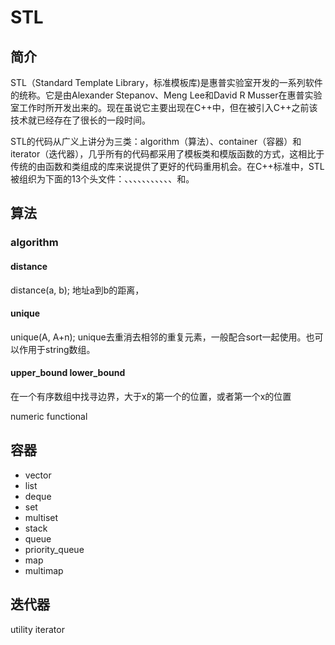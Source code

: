 # STL 

## 简介

STL（Standard Template Library，标准模板库)是惠普实验室开发的一系列软件的统称。它是由Alexander Stepanov、Meng Lee和David R Musser在惠普实验室工作时所开发出来的。现在虽说它主要出现在C++中，但在被引入C++之前该技术就已经存在了很长的一段时间。

STL的代码从广义上讲分为三类：algorithm（算法）、container（容器）和iterator（迭代器），几乎所有的代码都采用了模板类和模版函数的方式，这相比于传统的由函数和类组成的库来说提供了更好的代码重用机会。在C++标准中，STL被组织为下面的13个头文件：<algorithm>、<deque>、<functional>、<iterator>、<vector>、<list>、<map>、<memory>、<numeric>、<queue>、<set>、<stack>和<utility>。

## 算法

### algorithm

#### distance 

distance(a, b); 地址a到b的距离，

#### unique

unique(A, A+n); unique去重消去相邻的重复元素，一般配合sort一起使用。也可以作用于string数组。

#### upper_bound lower_bound

在一个有序数组中找寻边界，大于x的第一个的位置，或者第一个x的位置

numeric
functional

## 容器

* vector
* list
* deque
* set
* multiset
* stack
* queue
* priority_queue
* map
* multimap

## 迭代器

utility
iterator


